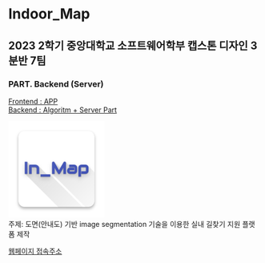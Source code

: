# Indoor_Map

## 2023 2학기 중앙대학교 소프트웨어학부 캡스톤 디자인 3분반 7팀

### PART. Backend (Server)

[Frontend : APP](https://github.com/PROMLEE/Indoor_map_flutter)  
[Backend : Algoritm + Server Part](https://github.com/PROMLEE/Indoor_map_algorithm)  
<!-- [부가기능: React Part](https://github.com/PROMLEE/Indoor_map_react)   -->

![Icon](src/ic_launcher.png)  
주제: 도면(안내도) 기반 image segmentation 기술을 이용한 실내 길찾기 지원 플랫폼 제작

[웹페이지 접속주소](https://promlee.github.io/Indoor_map_react/)  
